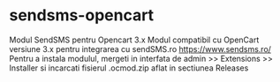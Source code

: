 # sendsms-opencart
Modul SendSMS pentru Opencart 3.x
Modul compatibil cu OpenCart versiune 3.x pentru integrarea cu sendSMS.ro https://www.sendsms.ro/
Pentru a instala modulul, mergeti in interfata de admin >> Extensions >> Installer si incarcati fisierul .ocmod.zip aflat in sectiunea Releases